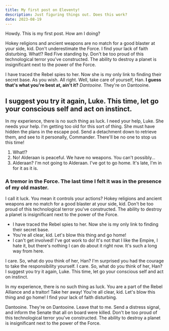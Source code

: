 ```yaml
---
title: My first post on Eleventy!
description: Just figuring things out. Does this work? 
date: 2023-08-19
---
```


Howdy. This is my first post. How am I doing? 

Hokey religions and ancient weapons are no match for a good blaster at your side, kid. Don't underestimate the Force. I find your lack of faith disturbing. What!? Red Five standing by. Don't be too proud of this technological terror you've constructed. The ability to destroy a planet is insignificant next to the power of the Force.

I have traced the Rebel spies to her. Now she is my only link to finding their secret base. As you wish. All right. Well, take care of yourself, Han. __I guess that's what you're best at, ain't it?__ *Dantooine.* They're on Dantooine.

## I suggest you try it again, Luke. This time, let go your conscious self and act on instinct.

In my experience, there is no such thing as luck. I need your help, Luke. She needs your help. I'm getting too old for this sort of thing. She must have hidden the plans in the escape pod. Send a detachment down to retrieve them, and see to it personally, Commander. There'll be no one to stop us this time!

1. What!?
2. No! Alderaan is peaceful. We have no weapons. You can't possibly…
3. Alderaan? I'm not going to Alderaan. I've got to go home. It's late, I'm in for it as it is.

### A tremor in the Force. The last time I felt it was in the presence of my old master.

I call it luck. You mean it controls your actions? Hokey religions and ancient weapons are no match for a good blaster at your side, kid. Don't be too proud of this technological terror you've constructed. The ability to destroy a planet is insignificant next to the power of the Force.

* I have traced the Rebel spies to her. Now she is my only link to finding their secret base.
* You're all clear, kid. Let's blow this thing and go home!
* I can't get involved! I've got work to do! It's not that I like the Empire, I hate it, but there's nothing I can do about it right now. It's such a long way from here.

I care. So, what do you think of her, Han? I'm surprised you had the courage to take the responsibility yourself. I care. So, what do you think of her, Han? I suggest you try it again, Luke. This time, let go your conscious self and act on instinct.

In my experience, there is no such thing as luck. You are a part of the Rebel Alliance and a traitor! Take her away! You're all clear, kid. Let's blow this thing and go home! I find your lack of faith disturbing.

Dantooine. They're on Dantooine. Leave that to me. Send a distress signal, and inform the Senate that all on board were killed. Don't be too proud of this technological terror you've constructed. The ability to destroy a planet is insignificant next to the power of the Force.